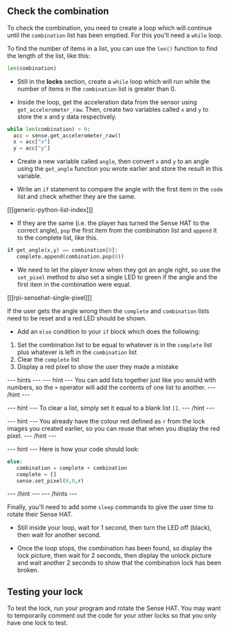 ## Check the combination

To check the combination, you need to create a loop which will continue until the `combination` list has been emptied. For this you'll need a `while` loop.

To find the number of items in a list, you can use the `len()` function to find the length of the list, like this:

```python
len(combination)
```

+ Still in the **locks** section, create a `while` loop which will run while the number of items in the `combination` list is greater than 0.

+ Inside the loop, get the acceleration data from the sensor using `get_accelerometer_raw`. Then, create two variables called `x` and `y` to store the x and y data respectively.

```python
while len(combination) > 0:
  acc = sense.get_accelerometer_raw()
  x = acc["x"]
  y = acc["y"]
```

+ Create a new variable called `angle`, then convert `x` and `y` to an angle using the `get_angle` function you wrote earlier and store the result in this variable.

+ Write an `if` statement to compare the angle with the first item in the `code` list and check whether they are the same.

[[[generic-python-list-index]]]

+ If they are the same (i.e. the player has turned the Sense HAT to the correct angle), `pop` the first item from the combination list and `append` it to the complete list, like this.

```python
if get_angle(x,y) == combination[0]:
   complete.append(combination.pop(0))
```

+ We need to let the player know when they got an angle right, so use the `set_pixel` method to also set a single LED to green if the angle and the first item in the combination were equal.

[[[rpi-sensehat-single-pixel]]]

If the user gets the angle wrong then the `complete` and `combination` lists need to be reset and a red LED should be shown.

+ Add an `else` condition to your `if` block which does the following:

1. Set the combination list to be equal to whatever is in the `complete` list plus whatever is left in the `combination` list
1. Clear the `complete` list
1. Display a red pixel to show the user they made a mistake

--- hints ---
--- hint ---
You can add lists together just like you would with numbers, so the `+` operator will add the contents of one list to another.
--- /hint ---

--- hint ---
To clear a list, simply set it equal to a blank list `[]`.
--- /hint ---

--- hint ---
You already have the colour red defined as `r` from the lock images you created earlier, so you can reuse that when you display the red pixel.
--- /hint ---

--- hint ---
Here is how your code should look:

```python
else:
   combination = complete + combination
   complete = []
   sense.set_pixel(0,0,r)
```
--- /hint ---
--- /hints ---

Finally, you'll need to add some `sleep` commands to give the user time to rotate their Sense HAT.

+ Still inside your loop, wait for 1 second, then turn the LED off (black), then wait for another second.

+ Once the loop stops, the combination has been found, so display the lock picture, then wait for 2 seconds, then display the unlock picture and wait another 2 seconds to show that the combination lock has been broken.

## Testing your lock
To test the lock, run your program and rotate the Sense HAT. You may want to temporarily comment out the code for your other locks so that you only have one lock to test.
